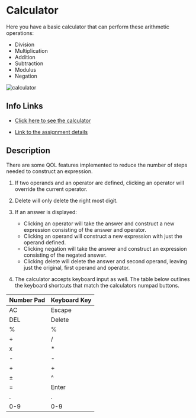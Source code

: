 # Calculator

Here you have a basic calculator that can perform these arithmetic operations:
* Division
* Multiplication
* Addition
* Subtraction
* Modulus
* Negation

![calculator](docs/calculator.png)

## Info Links

- [Click here to see the calculator](https://mohamedabdulle.github.io/calculator/)

- [Link to the assignment details](https://www.theodinproject.com/lessons/foundations-calculator)

## Description

There are some QOL features implemented to reduce the number of steps needed to construct an expression.

1. If two operands and an operator are defined, clicking an operator will override the current operator.

2. Delete will only delete the right most digit.

3. If an answer is displayed:
    - Clicking an operator will take the answer and construct a new expression consisting of the answer and operator.
    - Clicking an operand will construct a new expression with just the operand defined.
    - Clicking negation will take the answer and construct an expression consisting of the negated answer.
    - Clicking delete will delete the answer and second operand, leaving just the original, first operand and operator.
4. The calculator accepts keyboard input as well. The table below outlines the keyboard shortcuts that match the calculators
numpad buttons.

|**Number Pad**  |**Keyboard Key**  |
|----------------|------------------|
| AC             | Escape           |
| DEL            | Delete           |
| %              | %                |
| ÷              | /                |
| x              | *                |
| -              | -                |
| +              | +                |
| ±              | ^                |
| =              | Enter            |
| .              | .                |
| 0-9            | 0-9              |

